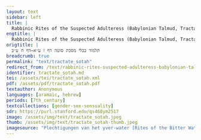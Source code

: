 ```yaml
---
layout: text
sidebar: left
title: |
  Rabbinic Rites of the Suspected Adulteress (Babylonian Talmud, Tractate Sotah, 7a-8b) | תלמוד בבלי מסכת סוטה דף ז ע׳׳א–דף ח ע׳׳ב
engtitle: |
  Rabbinic Rites of the Suspected Adulteress (Babylonian Talmud, Tractate Sotah, 7a-8b)
origtitle: |
  תלמוד בבלי מסכת סוטה דף ז ע׳׳א–דף ח ע׳׳ב
breadcrumb: true
permalink: "text/tractate_sotah"
redirect_from: /text/rabbinic-rites-suspected-adulteress-babylonian-talmud-tractate-sotah-7a-8b
identifier: tractate_sotah.md
tei: /assets/tei/tractate_sotah.xml
pdf: /assets/pdf/tractate_sotah.pdf
textauthor: Anonymous
languages: [aramaic, hebrew]
periods: [7th_century]
textcollections: [gender-sex-sensuality]
sdr: https://purl.stanford.edu/qs468ym2517
image: /assets/img/text/tractate_sotah.jpeg
thumb: /assets/img/text/tractate_sotah-thumb.jpeg
imagesource: "Plechtigungen van het yver-water [Rites of the Bitter Water],\" Matthijs Pool (Amsterdam, 1686-1727), Engraving, Rijksmuseum, Gift of J.A. Saurel, The Hague, 1916. [Public Domain]"
---
```

